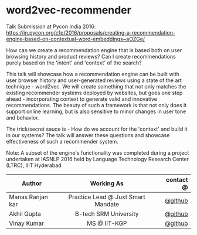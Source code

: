 # word2vec-recommender

Talk Submission at Pycon India 2016: https://in.pycon.org/cfp/2016/proposals/creating-a-recommendation-engine-based-on-contextual-word-embeddings~aOZGe/

How can we create a recommendation engine that is based both on user browsing history and product reviews? Can I create recommendations purely based on the 'intent' and 'context' of the search?

This talk will showcase how a recommendation engine can be built with user browser history and user-generated reviews using a state of the art technique - word2vec. We will create something that not only matches the existing recommender systems deployed by websites, but goes one step ahead - incorporating context to generate valid and innovative recommendations. The beauty of such a framework is that not only does it support online learning, but is also sensitive to minor changes in user tone and behavior.

The trick/secret sauce is - How do we account for the 'context' and build it in our systems? The talk will answer these questions and showcase effectiveness of such a recommender system.

Note:
A subset of the engine's functionality was completed during a project undertaken at IASNLP 2016 held by Language Technology Research Center (LTRC), IIIT Hyderabad


|    Author        |              Working As             | contact @|
| -------------    |:-----------------------------------:| -----:  |
| Manas Ranjan kar | Practice Lead @ Juxt Smart Mandate  |[@github](https://github.com/manasRK) |
| Akhil Gupta      | B-tech SRM University               |   [@github](https://github.com/codeorbit) |
| Vinay Kumar      | MS @ IIT-KGP                        |    [@github](https://github.com/vinay2k2)   |
